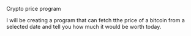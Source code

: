 Crypto price program

I will be creating a program that can fetch tthe price of a bitcoin from a selected date and tell you how much it would be worth today.

